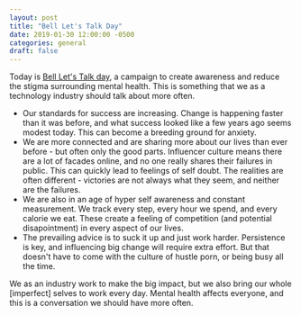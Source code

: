 ```yaml
---
layout: post
title: "Bell Let's Talk Day"
date: 2019-01-30 12:00:00 -0500
categories: general
draft: false
---
```


Today is [Bell Let's Talk day](https://letstalk.bell.ca/), a campaign to create awareness and reduce the stigma surrounding mental health. This is something that we as a technology industry should talk about more often. 

- Our standards for success are increasing. Change is happening faster than it was before, and what success looked like a few years ago seems modest today. This can become a breeding ground for anxiety. 
- We are more connected and are sharing more about our lives than ever before - but often only the good parts. Influencer culture means there are a lot of facades online, and no one really shares their failures in public. This can quickly lead to feelings of self doubt. The realities are often different - victories are not always what they seem, and neither are the failures.
- We are also in an age of hyper self awareness and constant measurement. We track every step, every hour we spend, and every calorie we eat. These create a feeling of competition (and potential disapointment) in every aspect of our lives. 
- The prevailing advice is to suck it up and just work harder. Persistence is key, and influencing big change will require extra effort. But that doesn't have to come with the culture of hustle porn, or being busy all the time.

We as an industry work to make the big impact, but we also bring our whole [imperfect] selves to work every day. Mental health affects everyone, and this is a conversation we should have more often.